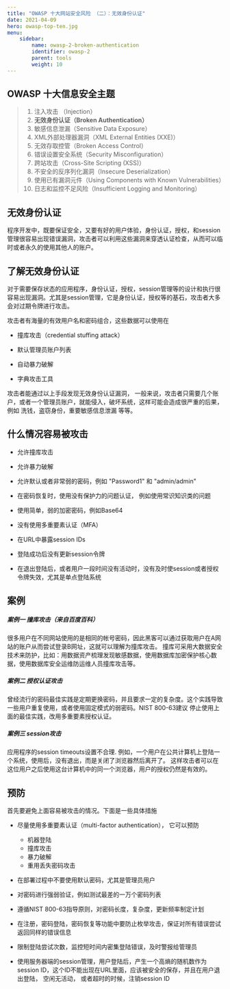 ```yaml
---
title: "OWASP 十大网站安全风险 （二）：无效身份认证"
date: 2021-04-09
hero: owasp-top-ten.jpg
menu:
    sidebar:
        name: owasp-2-broken-authentication
        identifier: owasp-2
        parent: tools
        weight: 10
---
```


## OWASP 十大信息安全主题
> 1. 注入攻击 （Injection）
> 2. **无效身份认证（Broken Authentication）**
> 3. 敏感信息泄漏（Sensitive Data Exposure）
> 4. XML外部处理器漏洞（XML External Entities (XXE)）
> 5. 无效存取控管（Broken Access Control）
> 6. 错误设置安全系统（Security Misconfiguration）
> 7. 跨站攻击（Cross-Site Scripting (XSS)）
> 8. 不安全的反序列化漏洞（Insecure Deserialization）
> 9. 使用已有漏洞元件（Using Components with Known Vulnerabilities）
> 10. 日志和监控不足风险（Insufficient Logging and Monitoring）


## 无效身份认证
程序开发中，既要保证安全，又要有好的用户体验，身份认证，授权，和session管理很容易出现错误漏洞，攻击者可以利用这些漏洞来穿透认证检查，从而可以临时或者永久的使用其他人的账户。

## 了解无效身份认证

对于需要保存状态的应用程序，身份认证，授权，session管理等的设计和执行很容易出现漏洞。尤其是session管理，它是身份认证，授权等的基石，攻击者大多
会对过期令牌进行攻击。

攻击者有海量的有效用户名和密码组合，这些数据可以使用在
* 撞库攻击（credential stuffing attack）

* 默认管理员账户列表

* 自动暴力破解

* 字典攻击工具

攻击者能通过以上手段发现无效身份认证漏洞， 一般来说，攻击者只需要几个账户，或者一个管理员账户，就能侵入，破坏系统，这样可能会造成很严重的后果，例如
洗钱，盗窃身份，重要敏感信息泄漏 等等。


## 什么情况容易被攻击

* 允许撞库攻击

* 允许暴力破解

* 允许默认或者非常弱的密码，例如 "Password1" 和 "admin/admin"

* 在密码恢复时，使用没有保护力的问题认证， 例如使用常识知识类的问题

* 使用简单，弱的加密密码，例如Base64

* 没有使用多重要素认证（MFA）

* 在URL中暴露session IDs

* 登陆成功后没有更新session令牌

* 在退出登陆后，或者用户一段时间没有活动时，没有及时使session或者授权令牌失效，尤其是单点登陆系统

## 案例
##### 案例一 撞库攻击（来自百度百科）
很多用户在不同网站使用的是相同的帐号密码，因此黑客可以通过获取用户在A网站的账户从而尝试登录B网址，这就可以理解为撞库攻击。 
撞库可采用大数据安全技术来防护，比如：用数据资产梳理发现敏感数据，使用数据库加密保护核心数据，使用数据库安全运维防运维人员撞库攻击等。


##### 案例二 授权认证攻击
曾经流行的密码最佳实践是定期更换密码，并且要求一定的复杂度。这个实践导致一些用户重复使用，或者使用固定模式的弱密码。NIST 800-63建议
停止使用上面的最佳实践，改用多重要素授权认证。

##### 案例三 session攻击
应用程序的session timeouts设置不合理. 例如，一个用户在公共计算机上登陆一个系统，使用后，没有退出，而是关闭了浏览器然后离开了。
这样攻击者可以在这位用户之后使用这台计算机中的同一个浏览器，用户的授权仍然是有效的。


## 预防
首先要避免上面容易被攻击的情况。下面是一些具体措施


* 尽量使用多重要素认证（multi-factor authentication）， 它可以预防
    * 机器登陆
    * 撞库攻击
    * 暴力破解
    * 重用丢失密码攻击
    
* 在部署过程中不要使用默认密码，尤其是管理员用户

* 对密码进行强弱验证，例如测试最差的一万个密码列表

* 遵循NIST 800-63指导原则，对密码长度，复杂度，更新频率制定计划

* 在注册，密码登陆，密码恢复等功能中要防止枚举攻击，保证对所有错误尝试返回同样的错误信息

* 限制登陆尝试次数，监控短时间内密集登陆错误，及时警报给管理员

* 使用服务器端的session管理，用户登陆后，产生一个高熵的随机数作为session ID，这个ID不能出现在URL里面，应该被安全的保存，并且在用户退出登陆，
空闲无活动， 或者超时的时候，注销session ID
  

